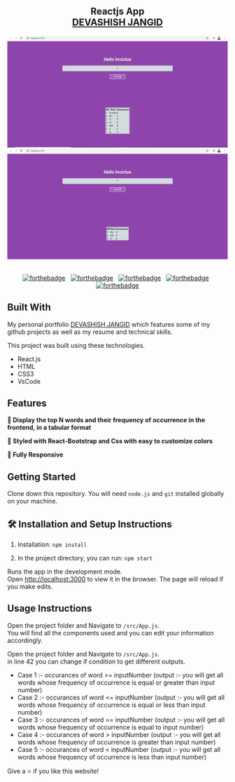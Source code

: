 <h2 align="center">
   Reactjs App<br/>
  <a href="https://devashish-7.github.io/resume/" target="_blank">DEVASHISH JANGID</a>
</h2>
<div align="center">
  <img alt="Demo" src="./images/1.png" />
</div>
<div align="center">
  <img alt="Demo" src="./images/2.png" />
</div>

<br/>


<center>

[![forthebadge](https://forthebadge.com/images/badges/built-with-love.svg)](https://forthebadge.com) &nbsp;
[![forthebadge](https://forthebadge.com/images/badges/made-with-javascript.svg)](https://forthebadge.com) &nbsp;
[![forthebadge](https://forthebadge.com/images/badges/open-source.svg)](https://forthebadge.com) &nbsp;
[![forthebadge](https://forthebadge.com/images/badges/uses-html.svg)](https://forthebadge.com) &nbsp;
[![forthebadge](https://forthebadge.com/images/badges/uses-css.svg)](https://forthebadge.com)

</center>

## Built With

My personal portfolio <a href="https://devashish-7.github.io/resume/" target="_blank">DEVASHISH JANGID</a> which features some of my github projects as well as my resume and technical skills.<br/>

This project was built using these technologies.

- React.js
- HTML
- CSS3
- VsCode

## Features

**📖 Display the top N words and their frequency of occurrence in the frontend, in a tabular format**

**🎨 Styled with React-Bootstrap and Css with easy to customize colors**

**📱 Fully Responsive**

## Getting Started

Clone down this repository. You will need `node.js` and `git` installed globally on your machine.

## 🛠 Installation and Setup Instructions

1. Installation: `npm install`

2. In the project directory, you can run: `npm start`

Runs the app in the development mode.\
Open [http://localhost:3000](http://localhost:3000) to view it in the browser.
The page will reload if you make edits.

## Usage Instructions

Open the project folder and Navigate to `/src/App.js`. <br/>
You will find all the components used and you can edit your information accordingly.

Open the project folder and Navigate to `/src/App.js`. <br/>
in line 42 you can change if condition to get different outputs.

- Case 1 :- occurances of word >= inputNumber (output :- you will get all words whose frequency of occurrence is equal or greater than input number)
- Case 2 :- occurances of word <= inputNumber (output :- you will get all words whose frequency of occurrence is equal or less than input number)
- Case 3 :- occurances of word == inputNumber (output :- you will get all words whose frequency of occurrence is equal to input number)
- Case 4 :- occurances of word > inputNumber (output :- you will get all words whose frequency of occurrence is greater than input number)
- Case 5 :- occurances of word < inputNumber (output :- you will get all words whose frequency of occurrence is less than input number)


Give a ⭐ if you like this website!
